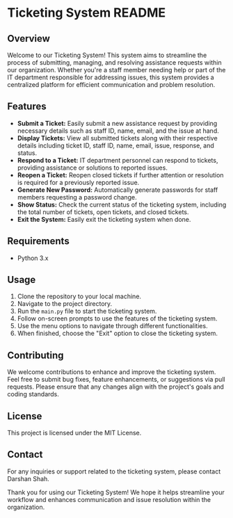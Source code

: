 # Ticketing System README

## Overview
Welcome to our Ticketing System! This system aims to streamline the process of submitting, managing, and resolving assistance requests within our organization. Whether you're a staff member needing help or part of the IT department responsible for addressing issues, this system provides a centralized platform for efficient communication and problem resolution.

## Features

- **Submit a Ticket:** Easily submit a new assistance request by providing necessary details such as staff ID, name, email, and the issue at hand.
- **Display Tickets:** View all submitted tickets along with their respective details including ticket ID, staff ID, name, email, issue, response, and status.
- **Respond to a Ticket:** IT department personnel can respond to tickets, providing assistance or solutions to reported issues.
- **Reopen a Ticket:** Reopen closed tickets if further attention or resolution is required for a previously reported issue.
- **Generate New Password:** Automatically generate passwords for staff members requesting a password change.
- **Show Status:** Check the current status of the ticketing system, including the total number of tickets, open tickets, and closed tickets.
- **Exit the System:** Easily exit the ticketing system when done.

## Requirements
- Python 3.x

## Usage
1. Clone the repository to your local machine.
2. Navigate to the project directory.
3. Run the `main.py` file to start the ticketing system.
4. Follow on-screen prompts to use the features of the ticketing system.
5. Use the menu options to navigate through different functionalities.
6. When finished, choose the "Exit" option to close the ticketing system.

## Contributing
We welcome contributions to enhance and improve the ticketing system. Feel free to submit bug fixes, feature enhancements, or suggestions via pull requests. Please ensure that any changes align with the project's goals and coding standards.

## License
This project is licensed under the MIT License.

## Contact
For any inquiries or support related to the ticketing system, please contact Darshan Shah.

Thank you for using our Ticketing System! We hope it helps streamline your workflow and enhances communication and issue resolution within the organization.